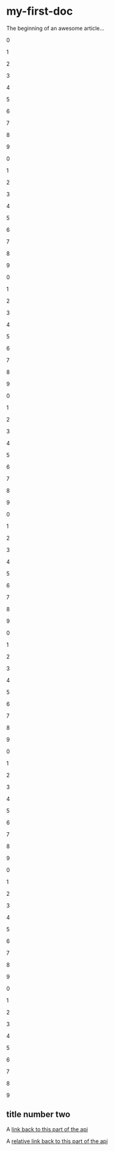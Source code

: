 # my-first-doc

The beginning of an awesome article...


0 <p/>
1 <p/>
2 <p/>
3 <p/>
4 <p/>
5 <p/>
6 <p/>
7 <p/>
8 <p/>
9 <p/>
0 <p/>
1 <p/>
2 <p/>
3 <p/>
4 <p/>
5 <p/>
6 <p/>
7 <p/>
8 <p/>
9 <p/>
0 <p/>
1 <p/>
2 <p/>
3 <p/>
4 <p/>
5 <p/>
6 <p/>
7 <p/>
8 <p/>
9 <p/>
0 <p/>
1 <p/>
2 <p/>
3 <p/>
4 <p/>
5 <p/>
6 <p/>
7 <p/>
8 <p/>
9 <p/>
0 <p/>
1 <p/>
2 <p/>
3 <p/>
4 <p/>
5 <p/>
6 <p/>
7 <p/>
8 <p/>
9 <p/>
0 <p/>
1 <p/>
2 <p/>
3 <p/>
4 <p/>
5 <p/>
6 <p/>
7 <p/>
8 <p/>
9 <p/>
0 <p/>
1 <p/>
2 <p/>
3 <p/>
4 <p/>
5 <p/>
6 <p/>
7 <p/>
8 <p/>
9 <p/>
0 <p/>
1 <p/>
2 <p/>
3 <p/>
4 <p/>
5 <p/>
6 <p/>
7 <p/>
8 <p/>
9 <p/>
0 <p/>
1 <p/>
2 <p/>
3 <p/>
4 <p/>
5 <p/>
6 <p/>
7 <p/>
8 <p/>
9 <p/>

## title number two

A [link back to this part of the api](https://testers-inc.stoplight.io/docs/oas-test/b3A6MzIzNDAw-add-a-new-pet-to-the-store)

A [relative link back to this part of the api](./b3A6MzIzNDAw-add-a-new-pet-to-the-store)
